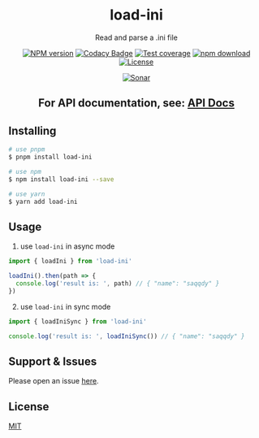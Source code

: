 <div style="text-align: center;" align="center">

# load-ini

Read and parse a .ini file

[![NPM version][npm-image]][npm-url]
[![Codacy Badge][codacy-image]][codacy-url]
[![Test coverage][codecov-image]][codecov-url]
[![npm download][download-image]][download-url]
[![License][license-image]][license-url]

[![Sonar][sonar-image]][sonar-url]

</div>

<div style="text-align: center; margin-bottom: 20px;" align="center">

## **For API documentation, see: [API Docs](./docs/modules.md)**

</div>

## Installing

```bash
# use pnpm
$ pnpm install load-ini

# use npm
$ npm install load-ini --save

# use yarn
$ yarn add load-ini
```

## Usage

1. use `load-ini` in async mode

```js
import { loadIni } from 'load-ini'

loadIni().then(path => {
  console.log('result is: ', path) // { "name": "saqqdy" }
})
```

2. use `load-ini` in sync mode

```js
import { loadIniSync } from 'load-ini'

console.log('result is: ', loadIniSync()) // { "name": "saqqdy" }
```

## Support & Issues

Please open an issue [here](https://github.com/saqqdy/load-ini/issues).

## License

[MIT](LICENSE)

[npm-image]: https://img.shields.io/npm/v/load-ini.svg?style=flat-square
[npm-url]: https://npmjs.org/package/load-ini
[codacy-image]: https://app.codacy.com/project/badge/Grade/f70d4880e4ad4f40aa970eb9ee9d0696
[codacy-url]: https://www.codacy.com/gh/saqqdy/load-ini/dashboard?utm_source=github.com&utm_medium=referral&utm_content=saqqdy/load-ini&utm_campaign=Badge_Grade
[codecov-image]: https://img.shields.io/codecov/c/github/saqqdy/load-ini.svg?style=flat-square
[codecov-url]: https://codecov.io/github/saqqdy/load-ini?branch=master
[download-image]: https://img.shields.io/npm/dm/load-ini.svg?style=flat-square
[download-url]: https://npmjs.org/package/load-ini
[license-image]: https://img.shields.io/badge/License-MIT-blue.svg
[license-url]: LICENSE
[sonar-image]: https://sonarcloud.io/api/project_badges/quality_gate?project=saqqdy_load-ini
[sonar-url]: https://sonarcloud.io/dashboard?id=saqqdy_load-ini
